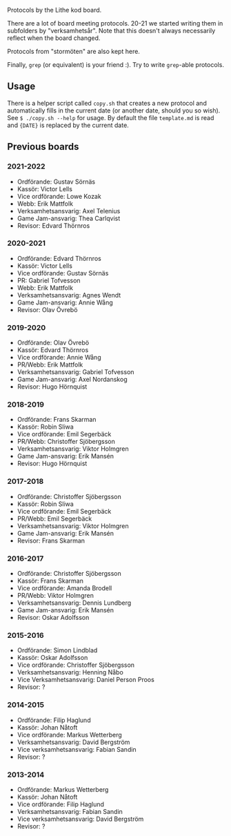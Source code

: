 Protocols by the Lithe kod board.

There are a lot of board meeting protocols. 20-21 we started writing them in
subfolders by "verksamhetsår". Note that this doesn't always necessarily reflect
when the board changed.

Protocols from "stormöten" are also kept here.

Finally, `grep` (or equivalent) is your friend :). Try to write `grep`-able
protocols.

## Usage

There is a helper script called `copy.sh` that creates a new protocol and
automatically fills in the current date (or another date, should you so wish).
See `$ ./copy.sh --help` for usage. By default the file `template.md` is read
and `{DATE}` is replaced by the current date.

## Previous boards

### 2021-2022

- Ordförande: Gustav Sörnäs
- Kassör: Victor Lells
- Vice ordförande: Lowe Kozak
- Webb: Erik Mattfolk
- Verksamhetsansvarig: Axel Telenius
- Game Jam-ansvarig: Thea Carlqvist
- Revisor: Edvard Thörnros

### 2020-2021

- Ordförande: Edvard Thörnros
- Kassör: Victor Lells
- Vice ordförande: Gustav Sörnäs
- PR: Gabriel Tofvesson
- Webb: Erik Mattfolk
- Verksamhetsansvarig: Agnes Wendt
- Game Jam-ansvarig: Annie Wång
- Revisor: Olav Övrebö

### 2019-2020

- Ordförande: Olav Övrebö
- Kassör: Edvard Thörnros
- Vice ordförande: Annie Wång
- PR/Webb: Erik Mattfolk
- Verksamhetsansvarig: Gabriel Tofvesson
- Game Jam-ansvarig: Axel Nordanskog
- Revisor: Hugo Hörnquist

### 2018-2019

- Ordförande: Frans Skarman
- Kassör: Robin Sliwa
- Vice ordförande: Emil Segerbäck
- PR/Webb: Christoffer Sjöbergsson
- Verksamhetsansvarig: Viktor Holmgren
- Game Jam-ansvarig: Erik Mansén
- Revisor: Hugo Hörnquist

### 2017-2018

- Ordförande: Christoffer Sjöbergsson
- Kassör: Robin Sliwa
- Vice ordförande: Emil Segerbäck
- PR/Webb: Emil Segerbäck
- Verksamhetsansvarig: Viktor Holmgren
- Game Jam-ansvarig: Erik Mansén
- Revisor: Frans Skarman

### 2016-2017

- Ordförande: Christoffer Sjöbergsson
- Kassör: Frans Skarman
- Vice ordförande: Amanda Brodell
- PR/Webb: Viktor Holmgren
- Verksamhetsansvarig: Dennis Lundberg
- Game Jam-ansvarig: Erik Mansén
- Revisor: Oskar Adolfsson

### 2015-2016

- Ordförande: Simon Lindblad
- Kassör: Oskar Adolfsson
- Vice ordförande: Christoffer Sjöbergsson
- Verksamhetsansvarig: Henning Nåbo
- Vice Verksamhetsansvarig: Daniel Person Proos
- Revisor: ?

### 2014-2015

- Ordförande: Filip Haglund
- Kassör: Johan Nåtoft
- Vice ordförande: Markus Wetterberg
- Verksamhetsansvarig: David Bergström
- Vice verksamhetsansvarig: Fabian Sandin
- Revisor: ?

### 2013-2014

- Ordförande: Markus Wetterberg
- Kassör: Johan Nåtoft
- Vice ordförande: Filip Haglund
- Verksamhetsansvarig: Fabian Sandin
- Vice verksamhetsansvarig: David Bergström
- Revisor: ?
